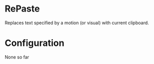 RePaste
=======
Replaces text specified by a motion (or visual) with current clipboard.

Configuration
=============
None so far

